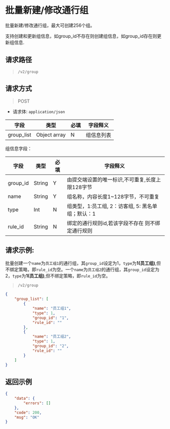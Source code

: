 # 批量新建/修改通行组

批量新建/修改通行组，最大可创建256个组。

支持创建和更新组信息，如group_id不存在则创建组信息，如group_id存在则更新组信息.

## 请求路径

> `/v2/group`

## 请求方式

> POST

- 请求体: `application/json`

| 字段       | 类型         | 必填 | 字段释义   |
| ---------- | ------------ | ---- | ---------- |
| group_list | Object array | N    | 组信息列表 |



组信息字段：

| 字段     | 类型   | 必填 | 字段释义                                          |
| -------- | ------ | ---- | ------------------------------------------------- |
| group_id | String | Y    | 由提交端设置的唯一标识,不可重复,长度上限128字节       |
| name     | String | Y    | 组名称，内容长度1~128字节，不可重复               |
| type     | Int    | N    | 组类型，1:员工组, 2：访客组, 5: 黑名单组；默认：1 |
| rule_id  | String | N    | 绑定的通行规则id,若该字段不存在 则不绑定通行规则  |

## 请求示例:

批量创建一个`name`为`员工组1`的通行组，其`group_id`设定为1，`type`为**1(员工组)**,但不绑定策略，即`rule_id`为空。一个`name`为`员工组2`的通行组，其`group_id`设定为2，`type`为**1(员工组)**,但不绑定策略，即`rule_id`为空。

> `/v2/group`

```json
{
    "group_list": [
        {
            "name": "员工组1",
            "type": 1,
            "group_id": "1",
            "rule_id": ""
        },
        {
            "name": "员工组2",
            "type": 1,
            "group_id": "2",
            "rule_id": ""
        }
    ]
}
```

## 返回示例

```json
{
    "data": {
        "errors": []
    },
    "code": 200,
    "msg": "OK"
}
```